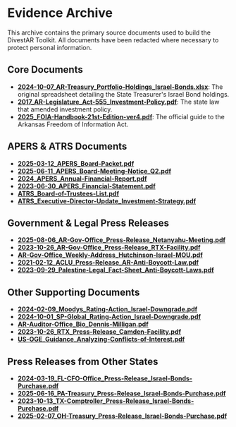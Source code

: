 # Evidence Archive

This archive contains the primary source documents used to build the DivestAR Toolkit. All documents have been redacted where necessary to protect personal information.

## Core Documents

* **[2024-10-07_AR-Treasury_Portfolio-Holdings_Israel-Bonds.xlsx](./2024-10-07_AR-Treasury_Portfolio-Holdings_Israel-Bonds.xlsx%20-%20Israel%20Bonds.csv)**: The original spreadsheet detailing the State Treasurer's Israel Bond holdings.
* **[2017_AR-Legislature_Act-555_Investment-Policy.pdf](./2017_AR-Legislature_Act-555_Investment-Policy.pdf)**: The state law that amended investment policy.
* **[2025_FOIA-Handbook-21st-Edition-ver4.pdf](./2025-FOIA-Handbook-21st-Edition-ver4.pdf)**: The official guide to the Arkansas Freedom of Information Act.

## APERS & ATRS Documents

* **[2025-03-12_APERS_Board-Packet.pdf](./2025-03-12_APERS_Board-Packet.pdf)**
* **[2025-06-11_APERS_Board-Meeting-Notice_Q2.pdf](./2025-06-11_APERS_Board-Meeting-Notice_Q2.pdf)**
* **[2024_APERS_Annual-Financial-Report.pdf](./2024_APERS_Annual-Financial-Report.pdf)**
* **[2023-06-30_APERS_Financial-Statement.pdf](./2023-06-30_APERS_Financial-Statement.pdf)**
* **[ATRS_Board-of-Trustees-List.pdf](./ATRS_Board-of-Trustees-List.pdf)**
* **[ATRS_Executive-Director-Update_Investment-Strategy.pdf](./ATRS_Executive-Director-Update_Investment-Strategy.pdf)**

## Government & Legal Press Releases
* **[2025-08-06_AR-Gov-Office_Press-Release_Netanyahu-Meeting.pdf](./2025-08-06_AR-Gov-Office_Press-Release_Netanyahu-Meeting.pdf)**
* **[2023-10-26_AR-Gov-Office_Press-Release_RTX-Facility.pdf](./2023-10-26_AR-Gov-Office_Press-Release_RTX-Facility.pdf)**
* **[AR-Gov-Office_Weekly-Address_Hutchinson-Israel-MOU.pdf](./AR-Gov-Office_Weekly-Address_Hutchinson-Israel-MOU.pdf)**
* **[2021-02-12_ACLU_Press-Release_AR-Anti-Boycott-Law.pdf](./2021-02-12_ACLU_Press-Release_AR-Anti-Boycott-Law.pdf)**
* **[2023-09-29_Palestine-Legal_Fact-Sheet_Anti-Boycott-Laws.pdf](./2023-09-29_Palestine-Legal_Fact-Sheet_Anti-Boycott-Laws.pdf)**

## Other Supporting Documents
* **[2024-02-09_Moodys_Rating-Action_Israel-Downgrade.pdf](./2024-02-09_Moodys_Rating-Action_Israel-Downgrade.pdf)**
* **[2024-10-01_SP-Global_Rating-Action_Israel-Downgrade.pdf](./2024-10-01_SP-Global_Rating-Action_Israel-Downgrade.pdf)**
* **[AR-Auditor-Office_Bio_Dennis-Milligan.pdf](./AR-Auditor-Office_Bio_Dennis-Milligan.pdf)**
* **[2023-10-26_RTX_Press-Release_Camden-Facility.pdf](./2023-10-26_RTX_Press-Release_Camden-Facility.pdf)**
* **[US-OGE_Guidance_Analyzing-Conflicts-of-Interest.pdf](./US-OGE_Guidance_Analyzing-Conflicts-of-Interest.pdf)**

## Press Releases from Other States
* **[2024-03-19_FL-CFO-Office_Press-Release_Israel-Bonds-Purchase.pdf](./2024-03-19_FL-CFO-Office_Press-Release_Israel-Bonds-Purchase.pdf)**
* **[2025-06-16_PA-Treasury_Press-Release_Israel-Bonds-Purchase.pdf](./2025-06-16_PA-Treasury_Press-Release_Israel-Bonds-Purchase.pdf)**
* **[2023-10-13_TX-Comptroller_Press-Release_Israel-Bonds-Purchase.pdf](./2023-10-13_TX-Comptroller_Press-Release_Israel-Bonds-Purchase.pdf)**
* **[2025-02-07_OH-Treasury_Press-Release_Israel-Bonds-Purchase.pdf](./2025-02-07_OH-Treasury_Press-Release_Israel-Bonds-Purchase.pdf)**
